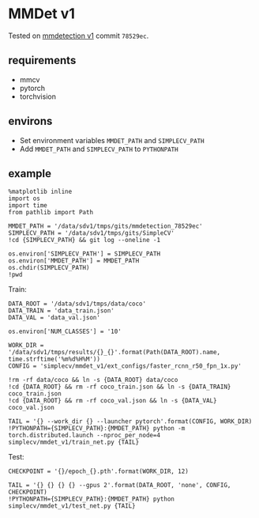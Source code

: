 # MMDet v1
Tested on [mmdetection v1](https://github.com/open-mmlab/mmdetection) commit `78529ec`.

## requirements
* mmcv
* pytorch
* torchvision

## environs
* Set environment variables `MMDET_PATH` and `SIMPLECV_PATH`
* Add `MMDET_PATH` and `SIMPLECV_PATH` to `PYTHONPATH`

## example
```
%matplotlib inline
import os
import time
from pathlib import Path

MMDET_PATH = '/data/sdv1/tmps/gits/mmdetection_78529ec'
SIMPLECV_PATH = '/data/sdv1/tmps/gits/SimpleCV'
!cd {SIMPLECV_PATH} && git log --oneline -1

os.environ['SIMPLECV_PATH'] = SIMPLECV_PATH
os.environ['MMDET_PATH'] = MMDET_PATH
os.chdir(SIMPLECV_PATH)
!pwd
```

Train:
```
DATA_ROOT = '/data/sdv1/tmps/data/coco'
DATA_TRAIN = 'data_train.json'
DATA_VAL = 'data_val.json'

os.environ['NUM_CLASSES'] = '10'

WORK_DIR = '/data/sdv1/tmps/results/{}_{}'.format(Path(DATA_ROOT).name, time.strftime('%m%d%H%M'))
CONFIG = 'simplecv/mmdet_v1/ext_configs/faster_rcnn_r50_fpn_1x.py'

!rm -rf data/coco && ln -s {DATA_ROOT} data/coco
!cd {DATA_ROOT} && rm -rf coco_train.json && ln -s {DATA_TRAIN} coco_train.json
!cd {DATA_ROOT} && rm -rf coco_val.json && ln -s {DATA_VAL} coco_val.json

TAIL = '{} --work_dir {} --launcher pytorch'.format(CONFIG, WORK_DIR)
!PYTHONPATH={SIMPLECV_PATH}:{MMDET_PATH} python -m torch.distributed.launch --nproc_per_node=4 simplecv/mmdet_v1/train_net.py {TAIL}
```

Test:
```
CHECKPOINT = '{}/epoch_{}.pth'.format(WORK_DIR, 12)

TAIL = '{} {} {} {} --gpus 2'.format(DATA_ROOT, 'none', CONFIG, CHECKPOINT)
!PYTHONPATH={SIMPLECV_PATH}:{MMDET_PATH} python simplecv/mmdet_v1/test_net.py {TAIL}
```
